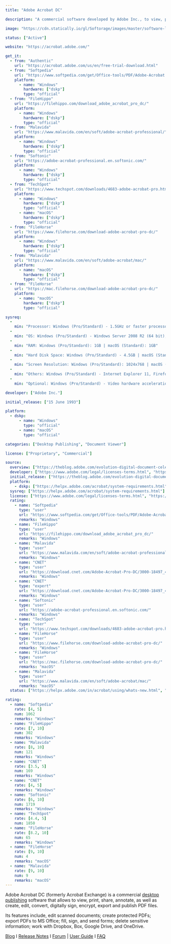 ```yaml
---
title: "Adobe Acrobat DC"

description: "A commercial software developed by Adobe Inc., to view, print, annotate, as well as create, edit, convert, digitally sign, encrypt, export and publish PDF files"

image: "https://cdn.statically.io/gl/Softorage/images/master/software-logo/adobe-acrobat-dc.png"

status: ["Active"]

website: "https://acrobat.adobe.com/"

get_it:
  - from: "Authentic"
    url: "https://acrobat.adobe.com/us/en/free-trial-download.html"
  - from: "Softpedia"
    url: "https://www.softpedia.com/get/Office-tools/PDF/Adobe-Acrobat.shtml"
    platform:
      - name: "Windows"
        hardware: ["dskp"]
        type: "official"
  - from: "FileHippo"
    url: "https://filehippo.com/download_adobe_acrobat_pro_dc/"
    platform:
      - name: "Windows"
        hardware: ["dskp"]
        type: "official"
  - from: "Malavida"
    url: "https://www.malavida.com/en/soft/adobe-acrobat-professional/"
    platform:
      - name: "Windows"
        hardware: ["dskp"]
        type: "official"
  - from: "Softonic"
    url: "https://adobe-acrobat-professional.en.softonic.com/"
    platform:
      - name: "Windows"
        hardware: ["dskp"]
        type: "official"
  - from: "TechSpot"
    url: "https://www.techspot.com/downloads/4683-adobe-acrobat-pro.html"
    platform:
      - name: "Windows"
        hardware: ["dskp"]
        type: "official"
      - name: "macOS"
        hardware: ["dskp"]
        type: "official"
  - from: "FileHorse"
    url: "https://www.filehorse.com/download-adobe-acrobat-pro-dc/"
    platform:
      - name: "Windows"
        hardware: ["dskp"]
        type: "official"
  - from: "Malavida"
    url: "https://www.malavida.com/en/soft/adobe-acrobat/mac/"
    platform:
      - name: "macOS"
        hardware: ["dskp"]
        type: "official"
  - from: "FileHorse"
    url: "https://mac.filehorse.com/download-adobe-acrobat-pro-dc/"
    platform:
      - name: "macOS"
        hardware: ["dskp"]
        type: "official"

sysreq:
  -
    min: "Processor: Windows (Pro/Standard) - 1.5GHz or faster processor | macOS (Standard) - Intel processor"
  -
    min: "OS: Windows (Pro/Standard) - Windows Server 2008 R2 (64 bit), 2012 (64 bit), 2012 R2 (64 bit), 2016 (64 bit), or 2019 (64 bit); Windows 7 SP1 (32 bit and 64 bit), Windows 8, 8.1 (32 bit and 64 bit), or Windows 10 (32 bit and 64 bit) | macOS (Standard) - macOS v10.12, macOS v10.13, macOS v10.14, or macOS v10.1"
  -
    min: "RAM: Windows (Pro/Standard): 1GB | macOS (Standard): 1GB"
  -
    min: "Hard Disk Space: Windows (Pro/Standard) - 4.5GB | macOS (Standard) - 2.75GB"
  -
    min: "Screen Resolution: Windows (Pro/Standard): 1024x768 | macOS (Standard): 1024x768"
  -
    min: "Others: Windows (Pro/Standard) - Internet Explorer 11, Firefox (ESR), or Chrome | macOS (Standard) - Safari 10.0 or 11.0 (browser plug-in for Safari supported on 64-bit Intel processor only)"
  -
    min: "Optional: Windows (Pro/Standard) - Video hardware acceleration"

developer: ["Adobe Inc."]

initial_release: ["15 June 1993"]

platform:
  - dskp:
      - name: "Windows"
        type: "official"
      - name: "macOS"
        type: "official"

categories: ["Desktop Publishing", "Document Viewer"]

license: ["Proprietary", "Commercial"]

source:
  overview: ["https://theblog.adobe.com/evolution-digital-document-celebrating-adobe-acrobats-25th-anniversary/", "https://helpx.adobe.com/in/acrobat/faq.html#accordion-container-1-trigger-1", "https://en.wikipedia.org/w/index.php?title=Adobe_Acrobat&oldid=938407390"]
  developer: ["https://www.adobe.com/legal/licenses-terms.html", "https://www.adobe.com/legal/terms.html"]
  initial_release: ["https://theblog.adobe.com/evolution-digital-document-celebrating-adobe-acrobats-25th-anniversary/"]
  platform:
    - dskp: ["https://helpx.adobe.com/acrobat/system-requirements.html"]
  sysreq: ["https://helpx.adobe.com/acrobat/system-requirements.html"]
  license: ["https://www.adobe.com/legal/licenses-terms.html", "https://www.adobe.com/legal/terms.html"]
  rating:
    - name: "Softpedia"
      type: "user"
      url: "https://www.softpedia.com/get/Office-tools/PDF/Adobe-Acrobat.shtml"
      remarks: "Windows"
    - name: "FileHippo"
      type: "user"
      url: "https://filehippo.com/download_adobe_acrobat_pro_dc/"
      remarks: "Windows"
    - name: "Malavida"
      type: "user"
      url: "https://www.malavida.com/en/soft/adobe-acrobat-professional/"
      remarks: "Windows"
    - name: "CNET"
      type: "user"
      url: "https://download.cnet.com/Adobe-Acrobat-Pro-DC/3000-18497_4-10266904.html"
      remarks: "Windows"
    - name: "CNET"
      type: "expert"
      url: "https://download.cnet.com/Adobe-Acrobat-Pro-DC/3000-18497_4-10266904.html"
      remarks: "Windows"
    - name: "Softonic"
      type: "user"
      url: "https://adobe-acrobat-professional.en.softonic.com/"
      remarks: "Windows"
    - name: "TechSpot"
      type: "user"
      url: "https://www.techspot.com/downloads/4683-adobe-acrobat-pro.html"
    - name: "FileHorse"
      type: "user"
      url: "https://www.filehorse.com/download-adobe-acrobat-pro-dc/"
      remarks: "Windows"
    - name: "FileHorse"
      type: "user"
      url: "https://mac.filehorse.com/download-adobe-acrobat-pro-dc/"
      remarks: "macOS"
    - name: "Malavida"
      type: "user"
      url: "https://www.malavida.com/en/soft/adobe-acrobat/mac/"
      remarks: "macOS"
  status: ["https://helpx.adobe.com/in/acrobat/using/whats-new.html", "https://helpx.adobe.com/in/acrobat/release-note/release-notes-acrobat-reader.html#AcrobatDCandAcrobatReaderDCContinuousTrackreleasenotes"]

rating:
  - name: "Softpedia"
    rate: [4, 5]
    num: 1062
    remarks: "Windows"
  - name: "FileHippo"
    rate: [7, 10]
    num: 302
    remarks: "Windows"
  - name: "Malavida"
    rate: [8, 10]
    num: 121
    remarks: "Windows"
  - name: "CNET"
    rate: [3.5, 5]
    num: 169
    remarks: "Windows"
  - name: "CNET"
    rate: [4, 5]
    remarks: "Windows"
  - name: "Softonic"
    rate: [6, 10]
    num: 1719
    remarks: "Windows"
  - name: "TechSpot"
    rate: [4.4, 5]
    num: 1850
  - name: "FileHorse"
    rate: [8.2, 10]
    num: 65
    remarks: "Windows"
  - name: "FileHorse"
    rate: [9, 10]
    num: 4
    remarks: "macOS"
  - name: "Malavida"
    rate: [9, 10]
    num: 9
    remarks: "macOS"
---
```

  Adobe Acrobat DC (formerly Acrobat Exchange) is a commercial [desktop publishing](/categories/desktop-publishing/) software that allows to view, print, share, annotate, as well as create, edit, convert, digitally sign, encrypt, export and publish PDF files.
  
  Its features include, edit scanned documents; create protected PDFs; export PDFs to MS Office; fill, sign, and send forms; delete sensitive information; work with Dropbox, Box, Google Drive, and OneDrive.
  
  [Blog](https://theblog.adobe.com/document-cloud/acrobat-dc/) I [Release Notes](https://helpx.adobe.com/in/acrobat/release-note/release-notes-acrobat-reader.html#AcrobatDCandAcrobatReaderDCContinuousTrackreleasenotes) I [Forum](https://community.adobe.com/t5/acrobat/bd-p/acrobat) | [User Guide](https://helpx.adobe.com/acrobat/user-guide.html) I [FAQ](https://helpx.adobe.com/in/acrobat/faq.html)
